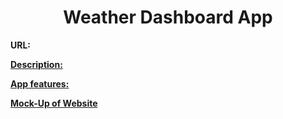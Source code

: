 <h1 align="center">Weather Dashboard App</h1>
<p><b>URL: <b></p><a href="">

  <p><b>Description: </b></p>
  
  <p><b>App features:</b></p>
  
  <p><b>Mock-Up of Website</b></p>

